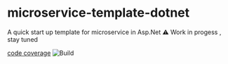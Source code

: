 # microservice-template-dotnet
A quick start up template for microservice in Asp.Net
⚠ Work in progess , stay tuned


[code coverage](https://bchir.github.io/dotnet-microservice/)
![Build](https://github.com/Bchir/dotnet-microservice/actions/workflows/workflow-branch-build.yml/badge.svg)
